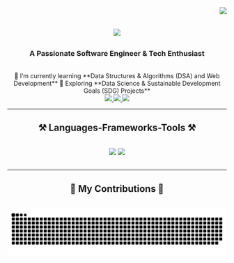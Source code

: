 <img align="right" src="https://visitor-badge.laobi.icu/badge?page_id=DurgeshHyalij.DurgeshHyalij" />

<h1 align="center">
    <img src="https://readme-typing-svg.herokuapp.com/?font=Righteous&size=35&center=true&vCenter=true&width=500&height=70&duration=4000&lines=Hi+There!+👋;+I'm+Durgesh+Hyalij!;" />
</h1>

<h3 align="center">A Passionate Software Engineer & Tech Enthusiast</h3>
<br/>

<div align="center">
    🌱 I’m currently learning **Data Structures & Algorithms (DSA) and Web Development**  
    🚀 Exploring **Data Science & Sustainable Development Goals (SDG) Projects**
</div>

<div align="center">
    <a href="mailto:hyalijdurgesh102@gmail.com">
        <img src="https://img.shields.io/badge/Gmail-333333?style=for-the-badge&logo=gmail&logoColor=red" />
    </a>
    <a href="https://www.linkedin.com/in/durgesh-hyalij-b97a772b6?utm_source=share&utm_campaign=share_via&utm_content=profile&utm_medium=android_app" target="_blank">
        <img src="https://img.shields.io/badge/LinkedIn-0A66C2?style=for-the-badge&logo=linkedin&logoColor=white" />
    </a>
    <a href="https://telegram.org/dl">
        <img src="https://img.shields.io/badge/Telegram-2CA5E0?style=for-the-badge&logo=telegram&logoColor=white" />
    </a>
</div>

<hr/>
<h2 align="center">⚒️ Languages-Frameworks-Tools ⚒️</h2>
<br/>
<div align="center">
    <img src="https://skillicons.dev/icons?i=html,css,js,react,nodejs,express,mongodb" />
    <img src="https://skillicons.dev/icons?i=python,c,cpp,java,mysql,sqlite,git,github,vscode,docker,figma" /><br>
</div>
<br/>
<hr/>

<div align="center">
    <h2>🐍 My Contributions 🐍</h2>
    <br>
    <img alt="snake eating my contributions" src="https://raw.githubusercontent.com/salesp07/salesp07/output/github-contribution-grid-snake.svg" />
    <br/><br/><br/>
</div>
